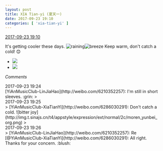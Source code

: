 ```yaml
---
layout: post
title: XIA Tian-yi (夏天一)
date: 2017-09-23 19:10
categories: [ 'xia-tian-yi' ]
---
```


<div class="weibo-info">
  <a href="http://weibo.com/6286030291/FnavXd2ob">2017-09-23 19:10</a>
</div>

It's getting cooler these days. ![raining](http://img.t.sinajs.cn/t4/appstyle/expression/ext/normal/50/rain.gif)![breeze](http://img.t.sinajs.cn/t4/appstyle/expression/ext/normal/a5/wind_org.gif) Keep warm, don't catch a cold! :blush:

<!-- more -->

<ul class="weibo-pic-list-1">
  <li class="weibo-pic">
    <a href="https://wx1.sinaimg.cn/mw690/006RpxDlgy1fjtpha8kn9j30qo0zhwjk.jpg"><img src="https://wx1.sinaimg.cn/thumb150/006RpxDlgy1fjtpha8kn9j30qo0zhwjk.jpg" /></a>
  </li>
  <li class="weibo-pic">
    <a href="https://wx4.sinaimg.cn/mw690/006RpxDlgy1fjtph9nop0j30qo0zh42v.jpg"><img src="https://wx4.sinaimg.cn/thumb150/006RpxDlgy1fjtph9nop0j30qo0zh42v.jpg" /></a>
  </li>
</ul>

*Comments*

<div class="weibo-info">2017-09-23 19:24</div>
[YiAnMusicClub-LinJiaHao](http://weibo.com/6210352257): I'm still in short sleeves. :grin:
> <div class="weibo-info">2017-09-23 19:25</div>
> [YiAnMusicClub-XiaTianYi](http://weibo.com/6286030291): Don't catch a cold. ![bitter joy](http://img.t.sinajs.cn/t4/appstyle/expression/ext/normal/2c/moren_yunbei_org.png)
> <div class="weibo-info">2017-09-23 19:26</div>
> [YiAnMusicClub-LinJiaHao](http://weibo.com/6210352257): Re [@YiAnMusicClub-XiaTianYi](http://weibo.com/6286030291): All right. Thanks for your concern. :blush:
